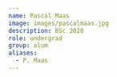 ```yaml
---
name: Pascal Maas
image: images/pascalmaas.jpg
description: BSc 2020
role: undergrad
group: alum
aliases:
  - P. Maas
---
```

